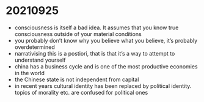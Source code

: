 # 20210925

-   consciousness is itself a bad idea. It assumes that you know true consciousness outside of your material conditions
-   you probably don&rsquo;t know why you believe what you believe, it&rsquo;s probably overdetermined
-   narrativising this is a postiori, that is that it&rsquo;s a way to attempt to understand yourself
-   china has a business cycle and is one of the most productive economies in the world
-   the Chinese state is not independent from capital
-   in recent years cultural identity has been replaced by political identity. topics of morality etc. are confused for political ones
